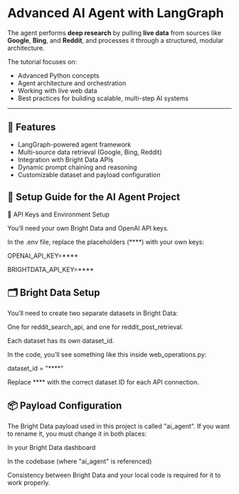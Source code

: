# Advanced AI Agent with LangGraph

The agent performs **deep research** by pulling **live data** from sources like **Google**, **Bing**, and **Reddit**, and processes it through a structured, modular architecture.

The tutorial focuses on:
- Advanced Python concepts  
- Agent architecture and orchestration  
- Working with live web data  
- Best practices for building scalable, multi-step AI systems  

---

## 🧠 Features

- LangGraph-powered agent framework  
- Multi-source data retrieval (Google, Bing, Reddit)  
- Integration with Bright Data APIs  
- Dynamic prompt chaining and reasoning  
- Customizable dataset and payload configuration

## 🔧 Setup Guide for the AI Agent Project
🔑 API Keys and Environment Setup

You’ll need your own Bright Data and OpenAI API keys.

In the .env file, replace the placeholders (****) with your own keys:

OPENAI_API_KEY=****

BRIGHTDATA_API_KEY=****

## 🗂️ Bright Data Setup
You’ll need to create two separate datasets in Bright Data:

One for reddit_search_api, and one for reddit_post_retrieval.

Each dataset has its own dataset_id.

In the code, you’ll see something like this inside web_operations.py:

dataset_id = "****"

Replace **** with the correct dataset ID for each API connection.

## 📦 Payload Configuration

The Bright Data payload used in this project is called "ai_agent".
If you want to rename it, you must change it in both places:

In your Bright Data dashboard

In the codebase (where "ai_agent" is referenced)

Consistency between Bright Data and your local code is required for it to work properly.
